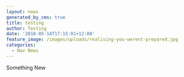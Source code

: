 ```yaml
---
layout: news
generated_by_cms: true
title: testing
author: Testing
date: '2018-05-14T17:15:01+12:00'
feature_image: /images/uploads/realising-you-werent-prepared.jpg
categories:
  - Nav News
---
```

Something New
